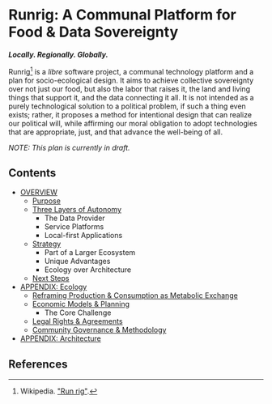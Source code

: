# Runrig: A Communal Platform for Food & Data Sovereignty
___Locally. Regionally. Globally.___

Runrig[^wiki] is a _libre_ software project, a communal technology platform and
a plan for socio-ecological design. It aims to achieve collective sovereignty
over not just our food, but also the labor that raises it, the land and living
things that support it, and the data connecting it all. It is not intended as a
purely technological solution to a political problem, if such a thing even
exists; rather, it proposes a method for intentional design that can realize our
political will, while affirming our moral obligation to adopt technologies that
are appropriate, just, and that advance the well-being of all.

_NOTE: This plan is currently in draft._

## Contents
- [OVERVIEW](overview.md)
  - [Purpose](overview.md#purpose)
  - [Three Layers of Autonomy](overview.md#three-layers-of-autonomy)
    - The Data Provider
    - Service Platforms
    - Local-first Applications
  - [Strategy](overview.md#strategy)
    - Part of a Larger Ecosystem
    - Unique Advantages
    - Ecology over Architecture
  - [Next Steps](overview.md#next-steps)
- [APPENDIX: Ecology](ecology.md)
  - [Reframing Production & Consumption as Metabolic Exchange](ecology.md#reframing-production--consumption-as-metabolic-exchange)
  - [Economic Models & Planning](ecology.md#economic-models--planning)
    - The Core Challenge
  - [Legal Rights & Agreements](ecology.md#legal-rights--agreements)
  - [Community Governance & Methodology](ecology.md#community-governance--methodology)
- [APPENDIX: Architecture](architecture.md)

## References
[^wiki]: Wikipedia. ["Run rig"](https://en.wikipedia.org/wiki/Run_rig).
